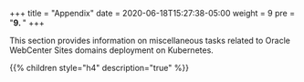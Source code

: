 +++
title = "Appendix"
date = 2020-06-18T15:27:38-05:00
weight = 9
pre = "<b>9. </b>"
+++

This section provides information on miscellaneous tasks related to Oracle WebCenter Sites domains deployment on Kubernetes.

{{% children style="h4" description="true" %}}
